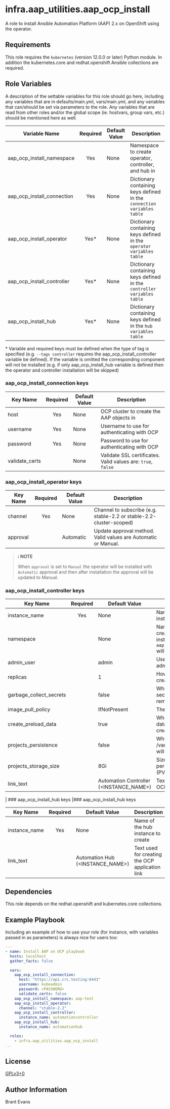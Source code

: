 # infra.aap_utilities.aap_ocp_install

A role to install Ansible Automation Platform (AAP) 2.x on OpenShift using the operator.

## Requirements

This role requires the `kubernetes` (version 12.0.0 or later) Python module.
In addition the kubernetes.core and redhat.openshift Ansible collections are required.

## Role Variables

A description of the settable variables for this role should go here, including any variables that are in defaults/main.yml, vars/main.yml, and any variables that can/should be set via parameters to the role. Any variables that are read from other roles and/or the global scope (ie. hostvars, group vars, etc.) should be mentioned here as well.

| Variable Name              | Required | Default Value | Description                                                            |
|----------------------------|:--------:|---------------|------------------------------------------------------------------------|
| aap_ocp_install_namespace  | Yes      | None          | Namespace to create operator, controller, and hub in                   |
| aap_ocp_install_connection | Yes      | None          | Dictionary containing keys defined in the `connection variables table` |
| aap_ocp_install_operator   | Yes*     | None          | Dictionary containing keys defined in the `operator variables table`   |
| aap_ocp_install_controller | Yes*     | None          | Dictionary containing keys defined in the `controller variables table` |
| aap_ocp_install_hub        | Yes*     | None          | Dictionary containing keys defined in the `hub variables table`        |

\* Variable and required keys must be defined when the type of tag is specified (e.g. `--tags controller` requires the aap_ocp_install_controller variable be defined).
If the variable is omitted the corresponding component will not be installed (e.g. if only aap_ocp_install_hub variable is defined then the operator and controller installation will be skipped)

### aap_ocp_install_connection keys

| Key Name       | Required | Default Value | Description                                                  |
|----------------|:--------:|---------------|--------------------------------------------------------------|
| host           | Yes      | None          | OCP cluster to create the AAP objects in                     |
| username       | Yes      | None          | Username to use for authenticating with OCP                  |
| password       | Yes      | None          | Password to use for authenticating with OCP                  |
| validate_certs |          | None          | Validate SSL certificates. Valid values are: `true`, `false` |

### aap_ocp_install_operator keys

| Key Name | Required | Default Value | Description                                                         |
|----------|:--------:|---------------|---------------------------------------------------------------------|
| channel  | Yes      | None          | Channel to subscribe (e.g. stable-2.2 or stable-2.2-cluster-scoped) |
| approval |          | Automatic     | Update approval method. Valid values are Automatic or Manual.       |

> ℹ️ **NOTE**
>
> When `approval` is set to `Manual` the operator will be installed with `Automatic` approval and then after installation the approval will be updated to Manual.

### aap_ocp_install_controller keys

| Key Name                     | Required | Default Value                           | Description                                                                                                            |
|------------------------------|:--------:|-----------------------------------------|------------------------------------------------------------------------------------------------------------------------|
| instance_name                | Yes      | None                                    | Name of the controller instance to create                                                                              |
| namespace                    |          | None                                    | Name of the namespace to create the controller instance in. If not specified `aap_ocp_install_namespace` will be used. |
| admin_user                   |          | admin                                   | Username to use for the admin account                                                                                  |
| replicas                     |          | 1                                       | How many replicas to create.                                                                                           |
| garbage_collect_secrets      |          | false                                   | Whether or not to remove secrets upon instance removal                                                                 |
| image_pull_policy            |          | IfNotPresent                            | The image pull policy                                                                                                  |
| create_preload_data          |          | true                                    | Whether or not to preload data upon instance creation                                                                  |
| projects_persistence         |          | false                                   | Whether or not the /var/lib/projects directory will be persistent                                                      |
| projects_storage_size        |          | 8Gi                                     | Size of /var/lib/projects persistent volume claim (PVC)                                                                |
| link_text                    |          | Automation Controller (<INSTANCE_NAME>) | Text used for creating the OCP application link                                                                        |

| ### aap_ocp_install_hub keys |### aap_ocp_install_hub keys

| Key Name      | Required | Default Value                    | Description                                     |
|---------------|:--------:|----------------------------------|-------------------------------------------------|
| instance_name | Yes      | None                             | Name of the hub instance to create              |
| link_text     |          | Automation Hub (<INSTANCE_NAME>) | Text used for creating the OCP application link |

## Dependencies

This role depends on the redhat.openshift and kubernetes.core collections.

## Example Playbook

Including an example of how to use your role (for instance, with variables passed in as parameters) is always nice for users too:

```yml
---
- name: Install AAP on OCP playbook
  hosts: localhost
  gather_facts: false

  vars:
    aap_ocp_install_connection:
      host: "https://api.crc.testing:6443"
      username: kubeadmin
      password: <PASSWORD>
      validate_certs: false
    aap_ocp_install_namespace: aap-test
    aap_ocp_install_operator:
      channel: "stable-2.2"
    aap_ocp_install_controller:
      instance_name: automationcontroller
    aap_ocp_install_hub:
      instance_name: automationhub

  roles:
    - infra.aap_utilities.aap_ocp_install
...
```

## License

[GPLv3+0](https://github.com/redhat-cop/aap_utilities#licensing)

## Author Information

Brant Evans
